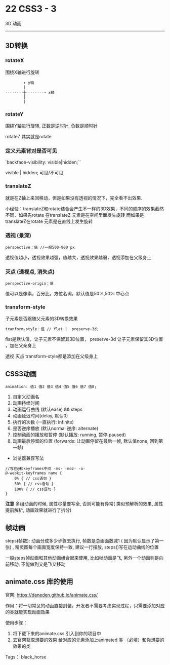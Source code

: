 # 22 CSS3 - 3

3D 动画

---

## 3D转换

### rotateX
围绕X轴进行旋转
```
        ↑ y轴
        |
--------┼--------→ x轴
        |
        |
```
### rotateY
围绕Y轴进行旋转, 正数是逆时针, 负数是顺时针

rotateZ 其实就是rotate

### 定义元素背对是否可见

`backface-visibility: visible|hidden;``

visible | hidden; 可见/不可见

### translateZ
就是在Z轴上来回移动，但是如果没有透视的情况下，完全看不出效果.

小经验：translateZ和rotate结合会产生不一样的3D效果，不同的顺序的效果截然不同，如果先rotate 在translateZ 元素是在空间里面发生旋转 而如果是translateZ在rotate 元素是在直线上发生旋转

### 透视 (景深)
`perspective：值 //一般500-900 px`

透视值越小，透视效果越强，值越大，透视效果越弱，透视添加在父级身上

### 灭点 (透视点, 消失点)
`perspective-origin：值 `

值可以是像素，百分比，方位名词，默认值是50%,50% 中心点

### transform-style
子元素是否跟随父元素的3D转换效果

`tranform-style：值 // flat |  preserve-3d;`

flat是默认值，让子元素不保留其3D位置， preserve-3d  让子元素保留其3D位置 ，加在父亲身上

透视 灭点 transform-style都是添加在父级身上


## CSS3动画
`animation: 值1 值2 值3 值4 值5 值6 值7 值8;`
1. 自定义动画名
2. 动画持续时间
3. 动画运行曲线 (默认ease) && steps
4. 动画延迟时间(delay, 默认0)
5. 执行的次数 (一直执行: infinite)
6. 是否逆序播放 (默认normal 逆序: alternate)
7. 控制动画的播放和暂停 (默认播放: running, 暂停:paused)
8. 动画最后停留的位置 (forwards: 让动画停留在最后一帧, 默认值none, 回到第一帧)

- 浏览器兼容写法
```
//写在@和keyframes中间 -ms- -moz- -o-
@-webkit-keyframes name {
    0% { // css语句 }
    50% { // css语句 }
    100% { // css语句 }
}
```
**注意** 多组动画的时候, 属性尽量要写全, 否则可能有异常( 类似预解析的效果, 属性提前解析, 动画效果就进行了拆分)


## 帧动画
steps(帧数): 动画分成多少步骤去执行, 帧数是总画面数减1 ( 因为默认显示了第一张) , 精灵图每个画面宽度保持一致, 建议一行摆放, steps()写在运动曲线的位置

一般steps帧动画和其他动画组合起来使用, 比如帧动画是飞, 另外一个动画则是向前移动, 不能做到又是飞又移动


## animate.css 库的使用
官网: https://daneden.github.io/animate.css/

作用：将一切常见的动画直接封装，开发者不需要考虑实现过程，只需要添加对应的类就能实现动画效果

使用步骤：
1. 将下载下来的animate.css 引入到你的项目中
2. 去官网获取想要的效果 给对应的元素添加上animated 类 （必填）和你想要的效果的类




Tags： black_horse

